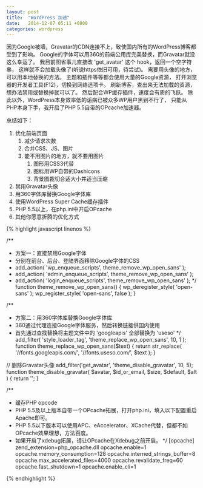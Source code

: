 ```yaml
---
layout: post
title:  "WordPress 加速"
date:   2014-12-07 05:11 +0800
categories: wordpress
---
```


因为Google被墙，Gravatar的CDN连接不上，致使国内所有的WordPress博客都受到了影响。
Google的字体可以用360的前端公用库完美替换，而Gravatar就没这么幸运了。
我目前图省事儿直接改 'get_avatar' 这个 hook，返回一个空字符串，
这样就不会加载头像了(听说https依旧可用，待尝试)。
需要用头像的地方，可以用本地替换的方法。
主题和插件等等都会使用大量的Google资源，
打开浏览器的开发者工具(F12)，切换到网络选项卡。
刷新博客，查出来无法加载的资源，想办法禁用或替换掉就可以了。
然后配合WP缓存插件，速度会有质的飞跃。
除此以外，WordPress本身效率低的诟病已被众多WP用户黑到不行了，
只能从PHP本身下手，我开启了PHP 5.5自带的OPcache加速器。

总结如下：

1. 优化前端页面
    1. 减少请求次数
    2. 合并CSS、JS、图片
    3. 能不用图片的地方，就不要用图片
        1. 图形用CSS3代替
        2. 图标用WP自带的Dashicons
        3. 背景图裁切合适大小并适当压缩
2. 禁用Gravatar头像
3. 用360字体库替换Google字体库
4. 使用WordPress Super Cache缓存插件
5. PHP 5.5以上，在php.ini中开启OPcache
6. 其他你愿意折腾的优化方式

{% highlight javascript linenos %}

/**
 * 方案一：直接禁用Google字体
 * 分别在前台、后台、登陆界面移除Google字体的CSS
 * add_action( 'wp_enqueue_scripts', theme_remove_wp_open_sans' );
 * add_action( 'admin_enqueue_scripts', theme_remove_wp_open_sans' );
 * add_action( 'login_enqueue_scripts', theme_remove_wp_open_sans' );
 */
function theme_remove_wp_open_sans() {
    wp_deregister_style( 'open-sans' );
    wp_register_style( 'open-sans', false );
}

/**
 * 方案二：用360字体库替换Google字体库
 * 360通过代理连接Google字体服务，然后转换链接供国内使用
 * 首先通过查找替换将主题文件中的 'googleapis' 全部替换为 'useso'
 */
add_filter( 'style_loader_tag', 'theme_replace_wp_open_sans', 10, 1 );
function theme_replace_wp_open_sans($text) {
    return str_replace( '//fonts.googleapis.com/', '//fonts.useso.com/', $text );
}

// 删除Gravatar头像
add_filter('get_avatar', 'theme_disable_gravatar', 10, 5);
function theme_disable_gravatar( $avatar, $id_or_email, $size, $default, $alt ) {
    return '<span></span>';
}

/**
 * 缓存PHP opcode
 * PHP 5.5及以上版本自带一个OPcache拓展，打开php.ini，填入以下配置重启Apache即可。
 * PHP 5.5以下版本可以使用APC、eAccelerator、XCache代替，但都不如OPcache效果理想，方法百度。
 * 如果开启了xdebug拓展，请让OPcache在Xdebug之前开启。
 */
[opcache]
zend_extension=php_opcache.dll
opcache.enable=1
opcache.memory_consumption=128
opcache.interned_strings_buffer=8
opcache.max_accelerated_files=4000
opcache.revalidate_freq=60
opcache.fast_shutdown=1
opcache.enable_cli=1

{% endhighlight %}
